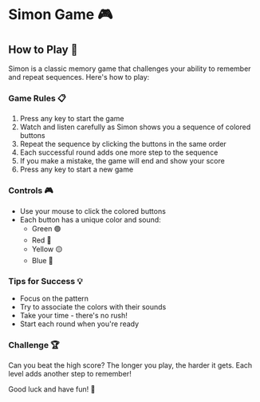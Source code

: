 # Simon Game 🎮

## How to Play 🎯

Simon is a classic memory game that challenges your ability to remember and repeat sequences. Here's how to play:

### Game Rules 📋

1. Press any key to start the game
2. Watch and listen carefully as Simon shows you a sequence of colored buttons
3. Repeat the sequence by clicking the buttons in the same order
4. Each successful round adds one more step to the sequence
5. If you make a mistake, the game will end and show your score
6. Press any key to start a new game

### Controls 🎮

- Use your mouse to click the colored buttons
- Each button has a unique color and sound:
  - Green 🟢
  - Red 🔴
  - Yellow 🟡
  - Blue 🔵

### Tips for Success 💡

- Focus on the pattern
- Try to associate the colors with their sounds
- Take your time - there's no rush!
- Start each round when you're ready

### Challenge 🏆

Can you beat the high score? The longer you play, the harder it gets. Each level adds another step to remember!

Good luck and have fun! 🎉
